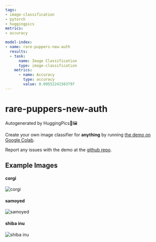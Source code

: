 ```yaml
---
tags:
- image-classification
- pytorch
- huggingpics
metrics:
- accuracy

model-index:
- name: rare-puppers-new-auth
  results:
  - task:
      name: Image Classification
      type: image-classification
    metrics:
      - name: Accuracy
        type: accuracy
        value: 0.89552241563797
---
```


# rare-puppers-new-auth


Autogenerated by HuggingPics🤗🖼️

Create your own image classifier for **anything** by running [the demo on Google Colab](https://colab.research.google.com/github/nateraw/huggingpics/blob/main/HuggingPics.ipynb).

Report any issues with the demo at the [github repo](https://github.com/nateraw/huggingpics).


## Example Images


#### corgi

![corgi](images/corgi.jpg)

#### samoyed

![samoyed](images/samoyed.jpg)

#### shiba inu

![shiba inu](images/shiba_inu.jpg)